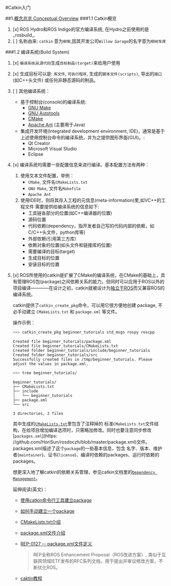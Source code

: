#Catkin入门

##1.[概念总览 Conceptual Overview](http://wiki.ros.org/catkin/conceptual_overview)
###1.1 Catkin概览
1. [x] ROS Hydro和ROS Indigo的官方编译系统, 在Hydro之前使用的是_rosbuild_.
2. [ ] 名称由来: `catkin` 意为`柳絮`,因其开发公司`Willow Garage`的名字意为`柳树车库`

###1.2 编译系统(Build System)
1. [x] `编译系统`从`源代码`生成`目标制品(target)`来给用户使用

2. [x] 生成目标可以是: `库文件`, `可执行程序`, 生成的`脚本文件(scripts)`, 导出的`接口`(如C++头文件) 或任何非静态源码的制品。

3. [ ] 其他编译系统：  
    - 基于控制台(console)的编译系统:
        + [GNU Make](http://www.gnu.org/software/make/)
        + [GNU Autotools](http://www.gnu.org/software/autoconf/)
        + [CMake](http://www.cmake.org/)
        + [Apache Ant](http://ant.apache.org/) (主要用于Java)    
    - 集成开发环境(Integrated development environment, IDE)，通常是基于上述使用控制台命令的编译系统，并为之提供图形界面(GUI)。:  
        + Qt Creator
        + Microsoft Visual Studio
        + Eclipse

4. [x] 编译系统均需要一些配置信息来进行编译。基本配置方法有两种：
    1. 使用文本文件配置，举例：
        + `CMake`, 文件名`CMakeLists.txt`
        + `GNU Make`, 文件名`Makefile`
        + `Apache Ant`
    2. 使用IDE时，则将其存入工程的元信息(meta-information)里,如VC++的工程文件
    需要提供给编译系统的信息如下:
        + 工具链各部分的位置(如C++编译器的位置)
        + 源码位置
        + 代码依赖(dependency，指开发者自己写的代码内部的依赖，如C/C++头文件，python库等)
        + 外部依赖(引用第三方库)
        + 依赖对象的位置(如头文件和链接库的位置)
        + 需要编译的目标(target)
        + 生成目标的位置
        + 安装目标的位置  

5. [x] ROS所使用的catkin是扩展了CMake的编译系统，在CMake的基础上，具有管理ROS包(package)之间依赖关系的能力，但同时可以应用于ROS以外的项目编译————在设计之初，catkin就被设计为[独立于ROS](http://wiki.ros.org/catkin/conceptual_overview#Decoupling_from_ROS)而又兼容ROS的编译系统。   

    catkin提供了`catkin_create_pkg`命令，可以用它很方便地创建 package, 不必手动建立 `CMakeLists.txt` 和 `package.xml` 等文件。  
    
    操作示例：  
    ```sh
    >>> catkin_create_pkg beginner_tutorials std_msgs rospy roscpp
    ```  
    ```
    Created file beginner_tutorials/package.xml
    Created file beginner_tutorials/CMakeLists.txt
    Created folder beginner_tutorials/include/beginner_tutorials
    Created folder beginner_tutorials/src
    Successfully created files in /tmp/beginner_tutorials. Please adjust the values in package.xml.
    ```  
    ```sh
    >>> tree beginner_tutorials/
    ```  
    ```
    beginner_tutorials/
    ├── CMakeLists.txt
    ├── include
    │   └── beginner_tutorials
    ├── package.xml
    └── src
        
    3 directories, 2 files
    ```   
    
    其中生成的[`CMakeLists.txt`](https://github.com/HoriSun/rosdoczh/blob/master/CMakeLists.txt)里包含了注释掉的    标准`CMakeLists.txt`文件结构，在给项目增加编译选项时，只需略加修改。同时也要注意同步修改[`packages.xml`](https:    //github.com/HoriSun/rosdoczh/blob/master/package.xml)文件。packages.xml描述了这个`package`的一些基本信息，包含    名字、版本、维护者(`maintainer`)、证书(`license`)、编译时依赖的packages、运行时依赖的packages。 
       
    想更深入地了解catkin的依赖关系管理，参见catkin文档里的[`Dependency Management`](http://wiki.ros.org/catkin/conceptual_overview#Dependency_Management)。
       
    延伸阅读(英文)：
    + [使用catkin命令行工具建立package](http://wiki.ros.org/ROS/Tutorials/CreatingPackage)
    + [如何手动建立一个package](http://wiki.ros.org/ROS/Tutorials/Creating%20a%20Package%20by%20Hand)
    + [CMakeLists.txt介绍](http://wiki.ros.org/catkin/CMakeLists.txt)
    + [package.xml文件介绍](http://wiki.ros.org/catkin/package.xml)
    + [REP-0127 -- package.xml文件定义](http://www.ros.org/reps/rep-0127.html)
    
        > REP全称ROS Enhancement Proposal（ROS改进方案）, 类似于互联网领域IETF发布的RFC系列文档，用于提出并审议修改方案，不断优化ROS。
    + [caktin教程](http://wiki.ros.org/catkin/Tutorials)

